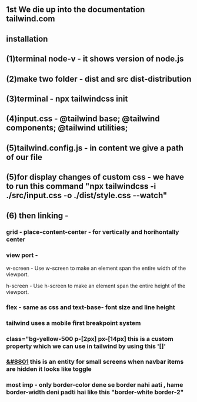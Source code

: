 ## 1st We die up into the documentation tailwind.com
## installation 
## (1)terminal node-v - it shows version of node.js
## (2)make two folder - dist and src  dist-distribution
## (3)terminal - npx tailwindcss init
## (4)input.css - @tailwind base; @tailwind components; @tailwind utilities;
## (5)tailwind.config.js - in content we give a path of our file
## (5)for display changes of custom css - we have to run this command "npx tailwindcss -i ./src/input.css -o ./dist/style.css --watch"
## (6) then linking - <link rel="stylesheet" href="style.css">

### grid - place-content-center - for vertically and horihontally center 

### view port -
w-screen - Use w-screen to make an element span the entire width of the viewport.

h-screen - Use h-screen to make an element span the entire height of the viewport.

### flex - same as css and text-base- font size and line height

### tailwind uses a mobile first breakpoint system

### class="bg-yellow-500 p-[2px] px-[14px] this is a custom property which we can use in tailwind by using this '[]'

### <a href="#">&#8801</a> this is an entity for small screens when navbar items are hidden it looks like toggle

### most imp - only border-color dene se border nahi aati , hame border-width deni padti hai like this "border-white border-2"
